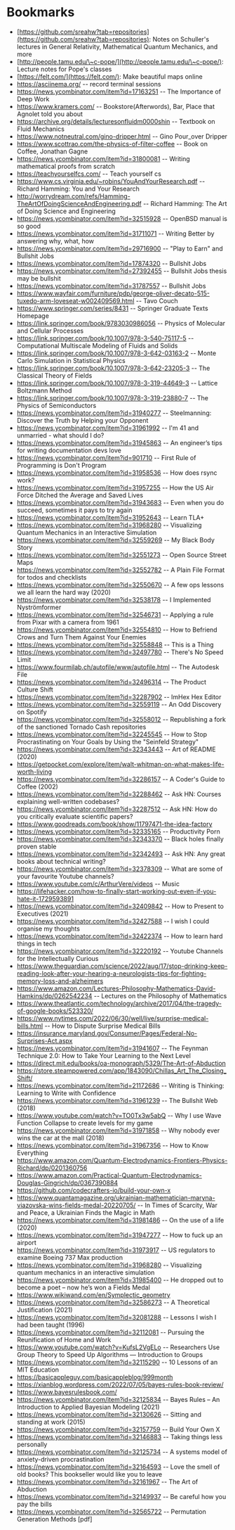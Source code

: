 # Bookmarks

* [https://github.com/sreahw?tab=repositories](https://github.com/sreahw?tab=repositories): Notes on Schuller's lectures in General Relativity, Mathematical Quantum Mechanics, and more
* [http://people.tamu.edu/\~c-pope/](http://people.tamu.edu/\~c-pope/): Lecture notes for Pope's classes
* [https://felt.com/](https://felt.com/): Make beautiful maps online
* https://asciinema.org/ -- record terminal sessions
* https://news.ycombinator.com/item?id=17163251 -- The Importance of Deep Work
* https://www.kramers.com/ -- Bookstore(Afterwords), Bar, Place that Agnolet told you about
* https://archive.org/details/lecturesonfluidm0000shin -- Textbook on Fluid Mechanics
* https://www.notneutral.com/gino-dripper.html -- Gino Pour_over Dripper
* https://www.scottrao.com/the-physics-of-filter-coffee -- Book on Coffee, Jonathan Gagne
* https://news.ycombinator.com/item?id=31800081 -- Writing mathematical proofs from scratch
* https://teachyourselfcs.com/ -- Teach yourself cs
* https://www.cs.virginia.edu/~robins/YouAndYourResearch.pdf -- Richard Hamming: You and Your Research
* http://worrydream.com/refs/Hamming-TheArtOfDoingScienceAndEngineering.pdf -- Richard Hamming: The Art of Doing Science and Engineering
* https://news.ycombinator.com/item?id=32515928 -- OpenBSD manual is so good
* https://news.ycombinator.com/item?id=31711071 -- Writing Better by answering why, what, how
* https://news.ycombinator.com/item?id=29716900 -- "Play to Earn" and Bullshit Jobs
* https://news.ycombinator.com/item?id=17874320 -- Bullshit Jobs
* https://news.ycombinator.com/item?id=27392455 -- Bullshit Jobs thesis may be bullshit
* https://news.ycombinator.com/item?id=31787557 -- Bullshit Jobs
* https://www.wayfair.com/furniture/pdp/george-oliver-decato-515-tuxedo-arm-loveseat-w002409569.html -- Tavo Couch
* https://www.springer.com/series/8431	-- Springer Graduate Texts Homepage
* https://link.springer.com/book/9783030986056 -- Physics of Molecular and Cellular Processes
* https://link.springer.com/book/10.1007/978-3-540-75117-5 -- Computational Multiscale Modeling of Fluids and Solids
* https://link.springer.com/book/10.1007/978-3-642-03163-2 --  Monte Carlo Simulation in Statistical Physics 
* https://link.springer.com/book/10.1007/978-3-642-23205-3 --  The Classical Theory of Fields 
* https://link.springer.com/book/10.1007/978-3-319-44649-3 -- Lattice Boltzmann Method
* https://link.springer.com/book/10.1007/978-3-319-23880-7 -- The Physics of Semiconductors
* https://news.ycombinator.com/item?id=31940277 -- Steelmanning: Discover the Truth by Helping your Opponent
* https://news.ycombinator.com/item?id=31961992 -- I'm 41 and unmarried -  what should I do?
* https://news.ycombinator.com/item?id=31945863 -- An engineer’s tips for writing documentation devs love
* https://news.ycombinator.com/item?id=901710 -- First Rule of Programming is Don't Program
* https://news.ycombinator.com/item?id=31958536 -- How does rsync work?
* https://news.ycombinator.com/item?id=31957255 -- How the US Air Force Ditched the Average and Saved Lives
* https://news.ycombinator.com/item?id=31943683 -- Even when you do succeed, sometimes it pays to try again
* https://news.ycombinator.com/item?id=31952643 -- Learn TLA+
* https://news.ycombinator.com/item?id=31968280 -- Visualizing Quantum Mechanics in an Interactive Simulation
* https://news.ycombinator.com/item?id=32559269 -- My Black Body Story
* https://news.ycombinator.com/item?id=32551273 -- Open Source Street Maps
* https://news.ycombinator.com/item?id=32552782 -- A Plain File Format for todos and checklists
* https://news.ycombinator.com/item?id=32550670 -- A few ops lessons we all learn the hard way (2020)
* https://news.ycombinator.com/item?id=32538178 -- I Implemented Nyströmformer
* https://news.ycombinator.com/item?id=32546731 -- Applying a rule from Pixar with a camera from 1961
* https://news.ycombinator.com/item?id=32554810 -- How to Befriend Crows and Turn Them Against Your Enemies 
* https://news.ycombinator.com/item?id=32558848 -- This is a Thing
* https://news.ycombinator.com/item?id=32497780 -- There's No Speed Limit
* https://www.fourmilab.ch/autofile/www/autofile.html -- The Autodesk File
* https://news.ycombinator.com/item?id=32496314 -- The Product Culture Shift
* https://news.ycombinator.com/item?id=32287902 -- ImHex Hex Editor
* https://news.ycombinator.com/item?id=32559119 -- An Odd Discovery on Spotify
* https://news.ycombinator.com/item?id=32558012 -- Republishing a fork of the sanctioned Tornado Cash repositories
* https://news.ycombinator.com/item?id=32245545 -- How to Stop Procrastinating on Your Goals by Using the "Seinfeld Strategy"
* https://news.ycombinator.com/item?id=32343443 -- Art of README (2020)
* https://getpocket.com/explore/item/walt-whitman-on-what-makes-life-worth-living
* https://news.ycombinator.com/item?id=32286157 -- A Coder's Guide to Coffee (2002)
* https://news.ycombinator.com/item?id=32288462 -- Ask HN: Courses explaining well-written codebases?
* https://news.ycombinator.com/item?id=32287512 -- Ask HN: How do you critically evaluate scientific papers?
* https://www.goodreads.com/book/show/11797471-the-idea-factory 
* https://news.ycombinator.com/item?id=32335165 -- Productivity Porn
* https://news.ycombinator.com/item?id=32343370 -- Black holes finally proven stable
* https://news.ycombinator.com/item?id=32342493 -- Ask HN: Any great books about technical writing?
* https://news.ycombinator.com/item?id=32378309 -- What are some of your favourite Youtube channels?
* https://www.youtube.com/c/ArthurVere/videos -- Music
* https://lifehacker.com/how-to-finally-start-working-out-even-if-you-hate-it-1729593891
* https://news.ycombinator.com/item?id=32409842 -- How to Present to Executives (2021)
* https://news.ycombinator.com/item?id=32427588 -- I wish I could organise my thoughts
* https://news.ycombinator.com/item?id=32422374 -- How to learn hard things in tech
* https://news.ycombinator.com/item?id=32220192 -- Youtube Channels for the Intellectually Curious
* https://www.theguardian.com/science/2022/aug/17/stop-drinking-keep-reading-look-after-your-hearing-a-neurologists-tips-for-fighting-memory-loss-and-alzheimers
* https://www.amazon.com/Lectures-Philosophy-Mathematics-David-Hamkins/dp/0262542234 -- Lectures on the Philosophy of Mathematics
* https://www.theatlantic.com/technology/archive/2017/04/the-tragedy-of-google-books/523320/
* https://www.nytimes.com/2022/06/30/well/live/surprise-medical-bills.html -- How to Dispute Surprise Medical Bills
* https://insurance.maryland.gov/Consumer/Pages/Federal-No-Surprises-Act.aspx
* https://news.ycombinator.com/item?id=31941607 -- The Feynman Technique 2.0: How to Take Your Learning to the Next Level
* https://direct.mit.edu/books/oa-monograph/5329/The-Art-of-Abduction
* https://store.steampowered.com/app/1843090/Chillas_Art_The_Closing_Shift/
* https://news.ycombinator.com/item?id=21172686 -- Writing is Thinking: Learning to Write with Confidence
* https://news.ycombinator.com/item?id=31961239 -- The Bullshit Web (2018)
* https://www.youtube.com/watch?v=TO0Tx3w5abQ -- Why I use Wave Function Collapse to create levels for my game
* https://news.ycombinator.com/item?id=31971858 -- Why nobody ever wins the car at the mall (2018)
* https://news.ycombinator.com/item?id=31967356 -- How to Know Everything
* https://www.amazon.com/Quantum-Electrodynamics-Frontiers-Physics-Richard/dp/0201360756
* https://www.amazon.com/Practical-Quantum-Electrodynamics-Douglas-Gingrich/dp/0367390884
* https://github.com/codecrafters-io/build-your-own-x
* https://www.quantamagazine.org/ukrainian-mathematician-maryna-viazovska-wins-fields-medal-20220705/ -- In Times of Scarcity, War and Peace, a Ukrainian Finds the Magic in Math
* https://news.ycombinator.com/item?id=31981486 -- On the use of a life (2020)
* https://news.ycombinator.com/item?id=31947277 -- How to fuck up an airport
* https://news.ycombinator.com/item?id=31973917 -- US regulators to examine Boeing 737 Max production
* https://news.ycombinator.com/item?id=31968280 -- Visualizing quantum mechanics in an interactive simulation
* https://news.ycombinator.com/item?id=31985400 -- He dropped out to become a poet – now he’s won a Fields Medal
* https://www.wikiwand.com/en/Symplectic_geometry
* https://news.ycombinator.com/item?id=32586273 -- 	A Theoretical Justification (2021)
* https://news.ycombinator.com/item?id=32081288 -- Lessons I wish I had been taught (1996)
* https://news.ycombinator.com/item?id=32112081 -- Pursuing the Reunification of Home and Work
* https://www.youtube.com/watch?v=KufsL2VgELo -- Researchers Use Group Theory to Speed Up Algorithms — Introduction to Groups
* https://news.ycombinator.com/item?id=32115290 -- 10 Lessons of an MIT Education
* https://basicappleguy.com/basicappleblog/999month
* https://xianblog.wordpress.com/2022/07/05/bayes-rules-book-review/
* https://www.bayesrulesbook.com/
* https://news.ycombinator.com/item?id=32125834 -- Bayes Rules – An Introduction to Applied Bayesian Modeling (2021)
* https://news.ycombinator.com/item?id=32130626 -- Sitting and standing at work (2015)
* https://news.ycombinator.com/item?id=32157759 -- Build Your Own X
* https://news.ycombinator.com/item?id=32146883 -- Taking things less personally
* https://news.ycombinator.com/item?id=32125734 -- A systems model of anxiety-driven procrastination
* https://news.ycombinator.com/item?id=32164593 -- Love the smell of old books? This bookseller would like you to leave
* https://news.ycombinator.com/item?id=32161967 -- The Art of Abduction
* https://news.ycombinator.com/item?id=32149937 -- Be careful how you pay the bills
* https://news.ycombinator.com/item?id=32565722 -- Permutation Generation Methods [pdf]
